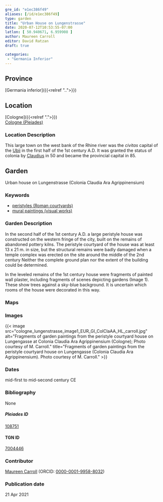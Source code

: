 ```yaml
---
gre_id: "e1ec386f49"
aliases: [/id/e1ec386f49]
type: garden
title: "Urban House on Lungenstrasse"
date: 2020-07-12T10:53:55-07:00
latlon: [ 50.940671, 6.959908 ]
author: Maureen Carroll
editor: David Ratzan
draft: true

categories:
 - "Germania Inferior"
---
```


## Province
[Germania inferior]({{<relref "..">}})

## Location

[Cologne]({{<relref ".">}}) \
[Cologne (Pleiades)](https://pleiades.stoa.org/places/108751)

### Location Description
This large town on the west bank of the Rhine river was the *civitas* capital of the [Ubii](link) in the first half of the 1st century A.D. It was granted the status of colonia by [Claudius](link) in 50 and became the provincial capital in 85.

<!--## Sublocation-->

<!--
[AREA WITHIN LOCATION, LIKE “PALATINE HILL”](GEOREFERENCE LINK)
A sublocation is any area larger than an individual garden, but located within a location. I would always try to include a link to a controlled vocabulary here if possible. This ID may well be different from the Garden ID, e.g., Pompeii versus a Garden in one of the houses which has its own Pleiades ID.
-->

<!--### Sublocation Description-->

<!-- DESCRIPTION -->

## Garden
Urban house on Lungenstrasse (Colonia Claudia Ara Agrippinensium)

### Keywords
- [peristyles (Roman courtyards)](http://vocab.getty.edu/page/aat/300080971)
- [mural paintings (visual works)](http://vocab.getty.edu/page/aat/300033644)

### Garden Description
In the second half of the 1st century A.D. a large peristyle house was constructed on the western fringe of the city, built on the remains of abandoned pottery kilns. The peristyle courtyard of the house was at least 13 x  21 m. in size, but the structural remains were badly damaged when a temple complex was erected on the site around the middle of the 2nd century Neither the complete ground plan nor the extent of the building could be determined.  

In the leveled remains of the 1st century house were fragments of painted wall plaster, including fragments of scenes depicting gardens (Image 1). These show trees against a sky-blue background. It is uncertain which rooms of the house were decorated in this way.

### Maps

<!--
{{< image src="FILENAME" alt="ALT_TEXT" title="CAPTION" >}}
-->

<!--### Plans-->

<!--
{{< image src="FILENAME" alt="ALT_TEXT" title="CAPTION" >}}
-->

### Images
{{< image src="cologne_lungenstrasse_image1_EUR_GI_ColClaAA_HL_carroll.jpg" alt="Fragments of garden paintings from the peristyle courtyard house on Lungengasse at Colonia Claudia Ara Agrippinensium (Cologne); Photo courtesy of M. Carroll." title="Fragments of garden paintings from the peristyle courtyard house on Lungengasse (Colonia Claudia Ara Agrippinensium). Photo courtesy of M. Carroll." >}}

### Dates
mid-first to mid-second century CE

### Bibliography
None

<!--#### Periodo ID-->

<!-- [PERIODO_ID](https://pleiades.stoa.org/places/PLEIADES_ID) -->

##### Pleiades ID

[108751](https://pleiades.stoa.org/places/108751)

#### TGN ID
[7004446](http://vocab.getty.edu/page/tgn/7004446)

### Contributor
[Maureen Carroll](link) (ORCID: [0000-0001-9958-8032](https://orcid.org/0000-0001-9958-8032))  

### Publication date

21 Apr 2021

<!--### Related articles-->

<!-- Links to other related articles. Leave blank for now -->
